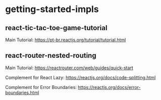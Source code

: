# getting-started-impls

## react-tic-tac-toe-game-tutorial

Main Tutorial: <https://pt-br.reactjs.org/tutorial/tutorial.html>

## react-router-nested-routing

Main Tutorial: <https://reactrouter.com/web/guides/quick-start>

Complement for React Lazy: <https://reactjs.org/docs/code-splitting.html>

Complement for Error Boundaries: <https://reactjs.org/docs/error-boundaries.html>
